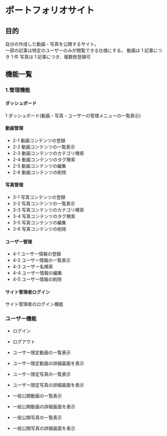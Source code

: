 # ポートフォリオサイト

## 目的

自分の作成した動画・写真を公開するサイト。  
一部の記事は特定のユーザーのみが閲覧できる仕様にする。
動画は 1 記事につき 1 件
写真は 1 記事につき、複数枚登録可

## 機能一覧

### 1.管理機能

#### ダッシュボード

1 ダッシュボード(動画・写真・ユーザーの管理メニューの一覧表示)

#### 動画管理

- 2-1 動画コンテンツの登録
- 2-2 動画コンテンツの一覧表示
- 2-3 動画コンテンツのカテゴリ検索
- 2-4 動画コンテンツのタグ検索
- 2-5 動画コンテンツの編集
- 2-6 動画コンテンツの削除

#### 写真管理

- 3-1 写真コンテンツの登録
- 3-2 写真コンテンツの一覧表示
- 3-3 写真コンテンツのカテゴリ検索
- 3-4 写真コンテンツのタグ検索
- 3-5 写真コンテンツの編集
- 3-6 写真コンテンツの削除

#### ユーザー管理

- 4-1 ユーザー情報の登録
- 4-2 ユーザー情報の一覧表示
- 4-3 ユーザー名検索
- 4-4 ユーザー情報の編集
- 4-5 ユーザー情報の削除

#### サイト管理者ログイン

サイト管理者のログイン機能

### ユーザー機能

- ログイン
- ログアウト

- ユーザー限定動画の一覧表示
- ユーザー限定動画の詳細画面を表示
- ユーザー限定写真の一覧表示
- ユーザー限定写真の詳細画面を表示

- 一般公開動画の一覧表示
- 一般公開動画の詳細画面を表示
- 一般公開写真の一覧表示
- 一般公開写真の詳細画面を表示
